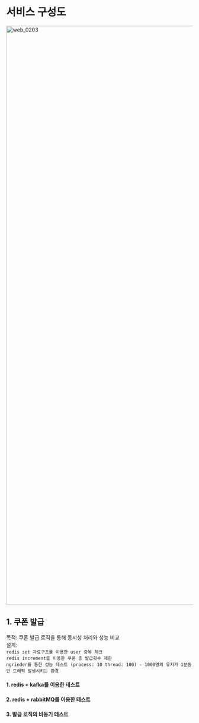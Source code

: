 # 서비스 구성도 
<img width="1561" alt="web_0203" src="https://github.com/hong9Lee/web_security/assets/94272140/20b9b125-00f5-4b78-9871-c0f63d992e44">


## 1. 쿠폰 발급
목적: 쿠폰 발급 로직을 통해 동시성 처리와 성능 비교  
설계:  
`redis set 자료구조를 이용한 user 중복 체크`  
`redis increment를 이용한 쿠폰 총 발급횟수 제한`  
`ngrinder를 통한 성능 테스트 (process: 10 thread: 100) - 1000명의 유저가 1분동안 트래픽 발생시키는 환경`  
  
#### 1. redis + kafka를 이용한 테스트

#### 2. redis + rabbitMQ를 이용한 테스트

#### 3. 발급 로직의 비동기 테스트
